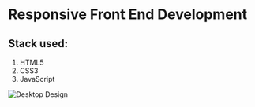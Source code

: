 # Responsive Front End Development

## Stack used:
1. HTML5
2. CSS3
3. JavaScript

![Desktop Design](images/img.png)
